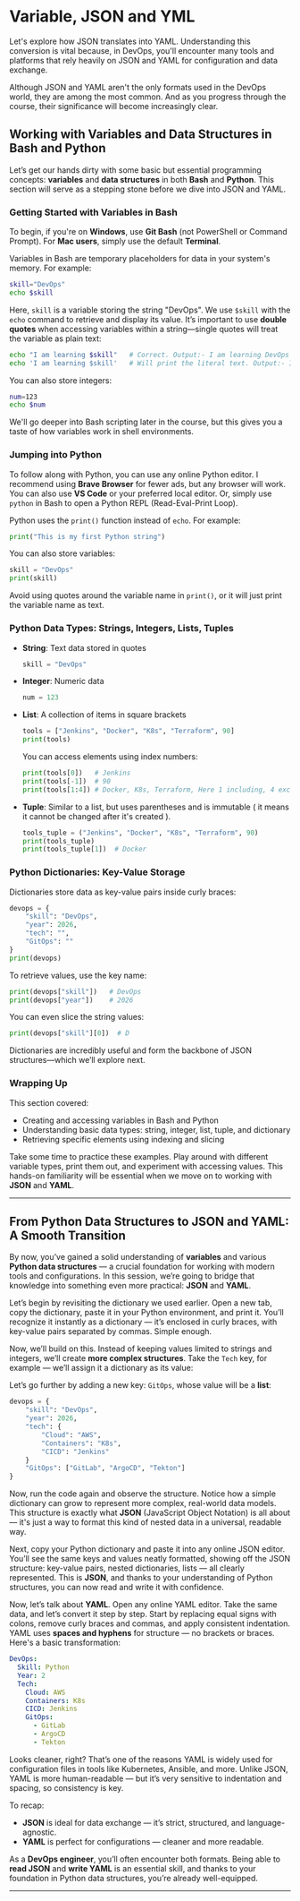 # Variable, JSON and YML

Let's explore how JSON translates into YAML. Understanding this conversion is vital because, in DevOps, you'll encounter many tools and platforms that rely heavily on JSON and YAML for configuration and data exchange.

Although JSON and YAML aren't the only formats used in the DevOps world, they are among the most common. And as you progress through the course, their significance will become increasingly clear.

## Working with Variables and Data Structures in Bash and Python

Let’s get our hands dirty with some basic but essential programming concepts: **variables** and **data structures** in both **Bash** and **Python**. This section will serve as a stepping stone before we dive into JSON and YAML.

### Getting Started with Variables in Bash

To begin, if you're on **Windows**, use **Git Bash** (not PowerShell or Command Prompt). For **Mac users**, simply use the default **Terminal**.

Variables in Bash are temporary placeholders for data in your system's memory. For example:

```bash
skill="DevOps"
echo $skill
```

Here, `skill` is a variable storing the string "DevOps". We use `$skill` with the `echo` command to retrieve and display its value. It’s important to use **double quotes** when accessing variables within a string—single quotes will treat the variable as plain text:

```bash
echo "I am learning $skill"   # Correct. Output:- I am learning DevOps
echo 'I am learning $skill'   # Will print the literal text. Output:- I am learning $skill
```

You can also store integers:

```bash
num=123
echo $num
```

We'll go deeper into Bash scripting later in the course, but this gives you a taste of how variables work in shell environments.

### Jumping into Python

To follow along with Python, you can use any online Python editor. I recommend using **Brave Browser** for fewer ads, but any browser will work. You can also use **VS Code** or your preferred local editor. Or, simply use `python` in Bash to open a Python REPL (Read-Eval-Print Loop).

Python uses the `print()` function instead of `echo`. For example:

```python
print("This is my first Python string")
```

You can also store variables:

```python
skill = "DevOps"
print(skill)
```

Avoid using quotes around the variable name in `print()`, or it will just print the variable name as text.

### Python Data Types: Strings, Integers, Lists, Tuples

- **String**: Text data stored in quotes
  ```python
  skill = "DevOps"
  ```
- **Integer**: Numeric data

  ```python
  num = 123
  ```

- **List**: A collection of items in square brackets

  ```python
  tools = ["Jenkins", "Docker", "K8s", "Terraform", 90]
  print(tools)
  ```

  You can access elements using index numbers:

  ```python
  print(tools[0])   # Jenkins
  print(tools[-1])  # 90
  print(tools[1:4]) # Docker, K8s, Terraform, Here 1 including, 4 excluding
  ```

- **Tuple**: Similar to a list, but uses parentheses and is immutable ( it means it cannot be changed after it's created ).
  ```python
  tools_tuple = ("Jenkins", "Docker", "K8s", "Terraform", 90)
  print(tools_tuple)
  print(tools_tuple[1])  # Docker
  ```

### Python Dictionaries: Key-Value Storage

Dictionaries store data as key-value pairs inside curly braces:

```python
devops = {
    "skill": "DevOps",
    "year": 2026,
    "tech": "",
    "GitOps": ""
}
print(devops)
```

To retrieve values, use the key name:

```python
print(devops["skill"])   # DevOps
print(devops["year"])    # 2026
```

You can even slice the string values:

```python
print(devops["skill"][0])  # D
```

Dictionaries are incredibly useful and form the backbone of JSON structures—which we’ll explore next.

### Wrapping Up

This section covered:

- Creating and accessing variables in Bash and Python
- Understanding basic data types: string, integer, list, tuple, and dictionary
- Retrieving specific elements using indexing and slicing

Take some time to practice these examples. Play around with different variable types, print them out, and experiment with accessing values. This hands-on familiarity will be essential when we move on to working with **JSON** and **YAML**.

---

## From Python Data Structures to JSON and YAML: A Smooth Transition

By now, you’ve gained a solid understanding of **variables** and various **Python data structures** — a crucial foundation for working with modern tools and configurations. In this session, we’re going to bridge that knowledge into something even more practical: **JSON** and **YAML**.

Let’s begin by revisiting the dictionary we used earlier. Open a new tab, copy the dictionary, paste it in your Python environment, and print it. You’ll recognize it instantly as a dictionary — it’s enclosed in curly braces, with key-value pairs separated by commas. Simple enough.

Now, we’ll build on this. Instead of keeping values limited to strings and integers, we’ll create **more complex structures**. Take the `Tech` key, for example — we’ll assign it a dictionary as its value:

Let’s go further by adding a new key: `GitOps`, whose value will be a **list**:

```python
devops = {
    "skill": "DevOps",
    "year": 2026,
    "tech": {
        "Cloud": "AWS",
        "Containers": "K8s",
        "CICD": "Jenkins"
    }
    "GitOps": ["GitLab", "ArgoCD", "Tekton"]
}
```

Now, run the code again and observe the structure. Notice how a simple dictionary can grow to represent more complex, real-world data models. This structure is exactly what **JSON** (JavaScript Object Notation) is all about — it's just a way to format this kind of nested data in a universal, readable way.

Next, copy your Python dictionary and paste it into any online JSON editor. You’ll see the same keys and values neatly formatted, showing off the JSON structure: key-value pairs, nested dictionaries, lists — all clearly represented. This is **JSON**, and thanks to your understanding of Python structures, you can now read and write it with confidence.

Now, let’s talk about **YAML**. Open any online YAML editor. Take the same data, and let’s convert it step by step. Start by replacing equal signs with colons, remove curly braces and commas, and apply consistent indentation. YAML uses **spaces and hyphens** for structure — no brackets or braces. Here's a basic transformation:

```yaml
DevOps:
  Skill: Python
  Year: 2
  Tech:
    Cloud: AWS
    Containers: K8s
    CICD: Jenkins
    GitOps:
      - GitLab
      - ArgoCD
      - Tekton
```

Looks cleaner, right? That’s one of the reasons YAML is widely used for configuration files in tools like Kubernetes, Ansible, and more. Unlike JSON, YAML is more human-readable — but it’s very sensitive to indentation and spacing, so consistency is key.

To recap:

- **JSON** is ideal for data exchange — it’s strict, structured, and language-agnostic.
- **YAML** is perfect for configurations — cleaner and more readable.

As a **DevOps engineer**, you’ll often encounter both formats. Being able to **read JSON** and **write YAML** is an essential skill, and thanks to your foundation in Python data structures, you’re already well-equipped.

---
